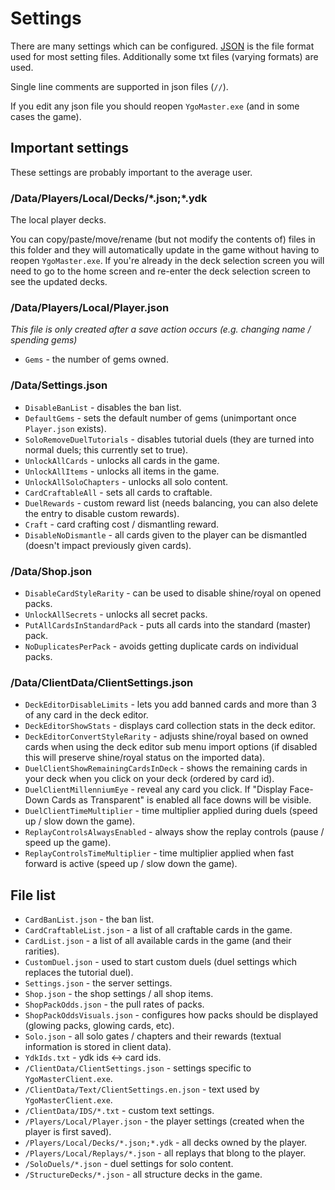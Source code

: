 # Settings

There are many settings which can be configured. [JSON](https://wikipedia.org/wiki/JSON) is the file format used for most setting files. Additionally some txt files (varying formats) are used.

Single line comments are supported in json files (`//`).

If you edit any json file you should reopen `YgoMaster.exe` (and in some cases the game).

## Important settings

These settings are probably important to the average user.

### /Data/Players/Local/Decks/\*.json;\*.ydk

The local player decks.

You can copy/paste/move/rename (but not modify the contents of) files in this folder and they will automatically update in the game without having to reopen `YgoMaster.exe`. If you're already in the deck selection screen you will need to go to the home screen and re-enter the deck selection screen to see the updated decks.

### /Data/Players/Local/Player.json

*This file is only created after a save action occurs (e.g. changing name / spending gems)*

- `Gems` - the number of gems owned.

### /Data/Settings.json

- `DisableBanList` - disables the ban list.
- `DefaultGems` - sets the default number of gems (unimportant once `Player.json` exists).
- `SoloRemoveDuelTutorials` - disables tutorial duels (they are turned into normal duels; this currently set to true).
- `UnlockAllCards` - unlocks all cards in the game.
- `UnlockAllItems` - unlocks all items in the game.
- `UnlockAllSoloChapters` - unlocks all solo content.
- `CardCraftableAll` - sets all cards to craftable.
- `DuelRewards` - custom reward list (needs balancing, you can also delete the entry to disable custom rewards).
- `Craft` - card crafting cost / dismantling reward.
- `DisableNoDismantle` - all cards given to the player can be dismantled (doesn't impact previously given cards).

### /Data/Shop.json

- `DisableCardStyleRarity` - can be used to disable shine/royal on opened packs.
- `UnlockAllSecrets` - unlocks all secret packs.
- `PutAllCardsInStandardPack` - puts all cards into the standard (master) pack.
- `NoDuplicatesPerPack` - avoids getting duplicate cards on individual packs.

### /Data/ClientData/ClientSettings.json

- `DeckEditorDisableLimits` - lets you add banned cards and more than 3 of any card in the deck editor.
- `DeckEditorShowStats` - displays card collection stats in the deck editor.
- `DeckEditorConvertStyleRarity` - adjusts shine/royal based on owned cards when using the deck editor sub menu import options (if disabled this will preserve shine/royal status on the imported data).
- `DuelClientShowRemainingCardsInDeck` - shows the remaining cards in your deck when you click on your deck (ordered by card id).
- `DuelClientMillenniumEye` - reveal any card you click. If "Display Face-Down Cards as Transparent" is enabled all face downs will be visible.
- `DuelClientTimeMultiplier` - time multiplier applied during duels (speed up / slow down the game).
- `ReplayControlsAlwaysEnabled` - always show the replay controls (pause / speed up the game).
- `ReplayControlsTimeMultiplier` - time multiplier applied when fast forward is active (speed up / slow down the game).

## File list

- `CardBanList.json` - the ban list.
- `CardCraftableList.json` - a list of all craftable cards in the game.
- `CardList.json` - a list of all available cards in the game (and their rarities).
- `CustomDuel.json` - used to start custom duels (duel settings which replaces the tutorial duel).
- `Settings.json` - the server settings.
- `Shop.json` - the shop settings / all shop items.
- `ShopPackOdds.json` - the pull rates of packs.
- `ShopPackOddsVisuals.json` - configures how packs should be displayed (glowing packs, glowing cards, etc).
- `Solo.json` - all solo gates / chapters and their rewards (textual information is stored in client data).
- `YdkIds.txt` - ydk ids <-> card ids.
- `/ClientData/ClientSettings.json` - settings specific to `YgoMasterClient.exe`.
- `/ClientData/Text/ClientSettings.en.json` - text used by `YgoMasterClient.exe`.
- `/ClientData/IDS/*.txt` - custom text settings.
- `/Players/Local/Player.json` - the player settings (created when the player is first saved).
- `/Players/Local/Decks/*.json;*.ydk` - all decks owned by the player.
- `/Players/Local/Replays/*.json` - all replays that blong to the player.
- `/SoloDuels/*.json` - duel settings for solo content.
- `/StructureDecks/*.json` - all structure decks in the game.